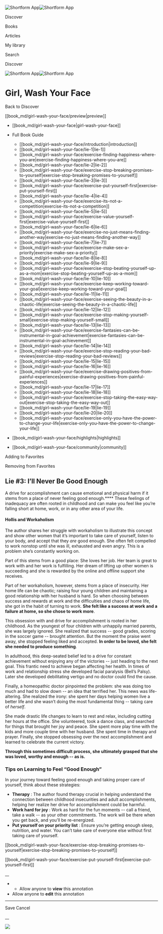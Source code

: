 ![Shortform App](/img/logo.36a2399e.svg)![Shortform App](/img/logo-dark.70c1b072.svg)

Discover

Books

Articles

My library

Search

Discover

![Shortform App](/img/logo.36a2399e.svg)![Shortform App](/img/logo-dark.70c1b072.svg)

# Girl, Wash Your Face

Back to Discover

[[book_md/girl-wash-your-face/preview|preview]]

  * [[book_md/girl-wash-your-face|girl-wash-your-face]]
  * Full Book Guide

    * [[book_md/girl-wash-your-face/introduction|introduction]]
    * [[book_md/girl-wash-your-face/lie-1|lie-1]]
    * [[book_md/girl-wash-your-face/exercise-finding-happiness-where-you-are|exercise-finding-happiness-where-you-are]]
    * [[book_md/girl-wash-your-face/lie-2|lie-2]]
    * [[book_md/girl-wash-your-face/exercise-stop-breaking-promises-to-yourself|exercise-stop-breaking-promises-to-yourself]]
    * [[book_md/girl-wash-your-face/lie-3|lie-3]]
    * [[book_md/girl-wash-your-face/exercise-put-yourself-first|exercise-put-yourself-first]]
    * [[book_md/girl-wash-your-face/lie-4|lie-4]]
    * [[book_md/girl-wash-your-face/exercise-its-not-a-competition|exercise-its-not-a-competition]]
    * [[book_md/girl-wash-your-face/lie-5|lie-5]]
    * [[book_md/girl-wash-your-face/exercise-value-yourself-first|exercise-value-yourself-first]]
    * [[book_md/girl-wash-your-face/lie-6|lie-6]]
    * [[book_md/girl-wash-your-face/exercise-no-just-means-finding-another-way|exercise-no-just-means-finding-another-way]]
    * [[book_md/girl-wash-your-face/lie-7|lie-7]]
    * [[book_md/girl-wash-your-face/exercise-make-sex-a-priority|exercise-make-sex-a-priority]]
    * [[book_md/girl-wash-your-face/lie-8|lie-8]]
    * [[book_md/girl-wash-your-face/lie-9|lie-9]]
    * [[book_md/girl-wash-your-face/exercise-stop-beating-yourself-up-as-a-mom|exercise-stop-beating-yourself-up-as-a-mom]]
    * [[book_md/girl-wash-your-face/lie-10|lie-10]]
    * [[book_md/girl-wash-your-face/exercise-keep-working-toward-your-goal|exercise-keep-working-toward-your-goal]]
    * [[book_md/girl-wash-your-face/lie-11|lie-11]]
    * [[book_md/girl-wash-your-face/exercise-seeing-the-beauty-in-a-chaotic-life|exercise-seeing-the-beauty-in-a-chaotic-life]]
    * [[book_md/girl-wash-your-face/lie-12|lie-12]]
    * [[book_md/girl-wash-your-face/exercise-stop-making-yourself-small|exercise-stop-making-yourself-small]]
    * [[book_md/girl-wash-your-face/lie-13|lie-13]]
    * [[book_md/girl-wash-your-face/exercise-fantasies-can-be-instrumental-in-goal-achievement|exercise-fantasies-can-be-instrumental-in-goal-achievement]]
    * [[book_md/girl-wash-your-face/lie-14|lie-14]]
    * [[book_md/girl-wash-your-face/exercise-stop-reading-your-bad-reviews|exercise-stop-reading-your-bad-reviews]]
    * [[book_md/girl-wash-your-face/lie-15|lie-15]]
    * [[book_md/girl-wash-your-face/lie-16|lie-16]]
    * [[book_md/girl-wash-your-face/exercise-drawing-positives-from-painful-experiences|exercise-drawing-positives-from-painful-experiences]]
    * [[book_md/girl-wash-your-face/lie-17|lie-17]]
    * [[book_md/girl-wash-your-face/lie-18|lie-18]]
    * [[book_md/girl-wash-your-face/exercise-stop-taking-the-easy-way-out|exercise-stop-taking-the-easy-way-out]]
    * [[book_md/girl-wash-your-face/lie-19|lie-19]]
    * [[book_md/girl-wash-your-face/lie-20|lie-20]]
    * [[book_md/girl-wash-your-face/exercise-only-you-have-the-power-to-change-your-life|exercise-only-you-have-the-power-to-change-your-life]]
  * [[book_md/girl-wash-your-face/highlights|highlights]]
  * [[book_md/girl-wash-your-face/community|community]]



Adding to Favorites 

Removing from Favorites 

## Lie #3: I’ll Never Be Good Enough

A drive for accomplishment can cause emotional and physical harm if it stems from a place of never feeling good enough.**** These feelings of inadequacy are often rooted in childhood and can make you feel like you’re falling short at home, work, or in any other area of your life.

#### Hollis and Workaholism

The author shares her struggle with workaholism to illustrate this concept and show other women that it’s important to take care of yourself, listen to your body, and accept that they _are_ good enough. She often felt compelled to work nonstop until she was ill, exhausted and even angry. This is a problem she’s constantly working on.

Part of this stems from a good place: She loves her job. Her team is great to work with and her work is fulfilling. Her dream of lifting up other women is succeeding and she is rewarded by the online and offline support she receives.

Part of her workaholism, however, stems from a place of insecurity. Her home life can be chaotic; raising four young children and maintaining a good relationship with her husband is hard. So when choosing between success and rewards at work and the difficulties and chaos of home life, she got in the habit of turning to work. **She felt like a success at work and a failure at home, so she chose to work more**.

This obsession with and drive for accomplishment is rooted in her childhood. As the youngest of four children with unhappily married parents, she was largely ignored. She realized that success -- good grades, scoring in the soccer game -- brought attention. But the moment the praise went away, she stopped feeling liked and accepted. **In order to be loved, she felt she needed to produce something**.

In adulthood, this deep-seated belief led to a drive for constant achievement without enjoying any of the victories -- just heading to the next goal. This frantic need to achieve began affecting her health. In times of work and relationship stress she developed facial paralysis (Bell’s Palsy). Later she developed debilitating vertigo and no doctor could find the cause.

Finally, a homeopathic doctor pinpointed the problem: she was doing too much and had to slow down -- an idea that terrified her. This news was life-altering. She realized the irony: she spent her days helping women live a better life and she wasn’t doing the most fundamental thing -- taking care of _herself_.

She made drastic life changes to learn to rest and relax, including cutting her hours at the office. She volunteered, took a dance class, and searched for things that brought her joy and peace. She spent more play time with the kids and more couple time with her husband. She spent time in therapy and prayer. Finally, she stopped obsessing over the next accomplishment and learned to celebrate the current victory.

**Through this sometimes difficult process, she ultimately grasped that she was loved, worthy and enough -- as is.**

### Tips on Learning to Feel “Good Enough”

In your journey toward feeling good enough and taking proper care of yourself, think about these strategies:

  * **Therapy** : The author found therapy crucial in helping understand the connection between childhood insecurities and adult accomplishments, helping her realize her drive for accomplishment could be harmful.
  * **Work hard for joy** : Work as hard for the fun moments -- call a friend, take a walk -- as your other commitments. The work will be there when you get back, and you’ll be re-energized.
  * **Put yourself on your priority list** : Ensure you’re getting enough sleep, nutrition, and water. You can’t take care of everyone else without first taking care of yourself.



[[book_md/girl-wash-your-face/exercise-stop-breaking-promises-to-yourself|exercise-stop-breaking-promises-to-yourself]]

[[book_md/girl-wash-your-face/exercise-put-yourself-first|exercise-put-yourself-first]]

__

  *   * Allow anyone to **view** this annotation
  * Allow anyone to **edit** this annotation



* * *

Save Cancel

__




![](https://bat.bing.com/action/0?ti=56018282&Ver=2&mid=cd2ca4eb-757c-4665-b03f-ed45a1dd7fd4&sid=49fff5b0636c11eeb9c611038afc8668&vid=4a005010636c11ee80c703d4c4a7acd5&vids=0&msclkid=N&pi=0&lg=en-US&sw=800&sh=600&sc=24&nwd=1&tl=Shortform%20%7C%20Girl,%20Wash%20Your%20Face&p=https%3A%2F%2Fwww.shortform.com%2Fapp%2Fbook%2Fgirl-wash-your-face%2Flie-3&r=&lt=430&evt=pageLoad&sv=1&rn=809315)
